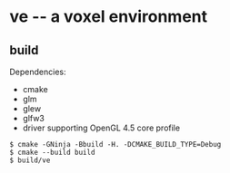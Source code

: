 ve -- a voxel environment
=========================

build
-----

Dependencies:
* cmake
* glm
* glew
* glfw3
* driver supporting OpenGL 4.5 core profile


```
$ cmake -GNinja -Bbuild -H. -DCMAKE_BUILD_TYPE=Debug
$ cmake --build build
$ build/ve
```